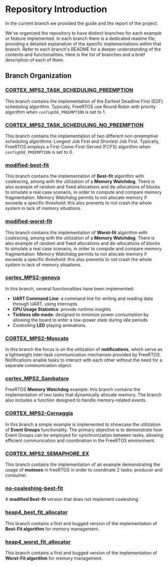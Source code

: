 # Repository Introduction

In the current branch we provided the guide and the report of the project.

We've organized the repository to have distinct branches for each example or feature implemented. 
In each branch there is a dedicated readme file, providing a detailed explanation of the specific implementations within that branch. 
Refer to each branch's README for a deeper understanding of the contents and functionalities. 
Here is the list of branches and a brief description of each of them.

## Branch Organization

### [CORTEX_MPS2_TASK_SCHEDULING_PREEMPTION](https://baltig.polito.it/caos2023/group36/-/tree/CORTEX_MPS2_TASK_SCHEDULING_PREEMPTION)
This branch contains the implementation of the Earliest Deadline First (EDF) scheduling algorithm. Typically, FreeRTOS use Round Robin with priority algorithm when `configUSE_PREEMPTION` is set to 1.

### [CORTEX_MPS2_TASK_SCHEDULING_NO_PREEMPTION](https://baltig.polito.it/caos2023/group36/-/tree/CORTEX_MPS2_TASK_SCHEDULING_NO_PREEMPTION)
This branch contains the implementation of two different non-preemptive scheduling algorithms: Longest Job First and Shortest Job First. 
Typically, FreeRTOS employs a First-Come-First-Served (FCFS) algorithm when `configUSE_PREEMPTION` is set to 0.

### [modified-best-fit](https://baltig.polito.it/caos2023/group36/-/tree/modified-best-fit)
This branch contains the implementation of **Best-fit** algorithm with coalescing, among with the utilization of a **Memory Watchdog**.
There is also example of random and fixed allocations and de-allocations of blocks to simulate a real case scenario, in order to compute and compare memory fragmentation.
Memory Watchdog permits to not allocate memory if exceeds a specific threshold: this also prevents to not crash the whole system in lack of memory situations.

### [modified-worst-fit](https://baltig.polito.it/caos2023/group36/-/tree/modified-worst-fit)
This branch contains the implementation of **Worst-fit** algorithm with coalescing, among with the utilization of a **Memory Watchdog**.
There is also example of random and fixed allocations and de-allocations of blocks to simulate a real case scenario, in order to compute and compare memory fragmentation.
Memory Watchdog permits to not allocate memory if exceeds a specific threshold: this also prevents to not crash the whole system in lack of memory situations.

### [cortex_MPS2-genova](https://baltig.polito.it/caos2023/group36/-/blob/CORTEX_MPS2-genova)
In this branch, several functionalities have been implemented: 
- **UART Command Line**: a command line for writing and reading data through UART, using interrupts
- **CPU Usage Statistics**: provide runtime insights
- **Tickless idle mode**: designed to minimize power consumption by allowing the board to enter a low-power state during idle periods
- Controlling **LED** playing animations.

### [CORTEX_MPS2-Moscato](https://baltig.polito.it/caos2023/group36/-/tree/CORTEX_MPS2-Moscato)
In this branch the focus is on the utilization of **notifications**, which serve as a lightweight inter-task communication mechanism provided by FreeRTOS. Notifications enable tasks to interact with each other without the need for a separate communication object.

### [cortex_MPS2_Sambataro](https://baltig.polito.it/caos2023/group36/-/tree/cortex_MPS2_Sambataro)
FreeRTOS **Memory Watchdog** example: this branch contains the implementation of two tasks that dynamically allocate memory. 
The branch also includes a function designed to handle memory-related events.

### [CORTEX_MPS2-Cornaggia](https://baltig.polito.it/caos2023/group36/-/blob/CORTEX_MPS2-Cornaggia/-branch)
In this branch a simple example is implemented to showcase the utilization of **Event Groups** functionality. 
The primary objective is to demonstrate how Event Groups can be employed for synchronization between tasks, allowing efficient communication and coordination in the FreeRTOS environment.

### [CORTEX_MPS2_SEMAPHORE_EX](https://baltig.polito.it/caos2023/group36/-/tree/CORTEX_MPS2_SEMAPHORE_EX)
This branch contains the implementation of an example demonstrating the usage of **mutexes** in freeRTOS in order to coordinate 2 tasks: producer and consumer.

### [no-coaleshing-best-fit ](https://baltig.polito.it/caos2023/group36/-/tree/no-coaleshing-best-fit)
A **modified Best-fit** version that does not implement coaleshing.

### [heap4_best_fit_allocator](https://baltig.polito.it/caos2023/group36/-/tree/heap4_best_fit_allocator)
This branch contains a first and bugged version of the implementation of **Best-Fit algorithm** for memory management. 


### [heap4_worst_fit_allocator](https://baltig.polito.it/caos2023/group36/-/tree/heap4_worst_fit_allocator)
This branch contains a first and bugged version of the implementation of **Worst-Fit algorithm** for memory management.






